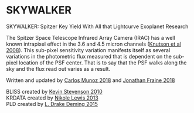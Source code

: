# SKYWALKER

SKYWALKER: Spitzer Key Yield With All that Lightcurve Exoplanet Research

The Spitzer Space Telescope Infrared Array Camera (IRAC) has a well known intrapixel effect in the 3.6 and 4.5 micron channels ([Knutson et al 2008](https://ui.adsabs.harvard.edu/#abs/2008ApJ...673..526K/abstract)). This sub-pixel sensitivity variation manifests itself as several variations in the photometric flux measured that is dependent on the sub-pixel location of the PSF center.  That is to say that the PSF walks along the sky and the flux read out varies as a result.

Written and updated by [Carlos Munoz 2018](https://github.com/munozcar) and [Jonathan Fraine 2018](https://github.com/exowanderer)  

BLISS created by [Kevin Stevenson 2010](https://github.com/kevin218/)  
KRDATA created by [Nikole Lewis 2013](http://iopscience.iop.org/article/10.1088/0004-637X/766/2/95/meta)  
PLD created by [L. Drake Deming 2015](http://iopscience.iop.org/article/10.1088/0004-637X/805/2/132/meta)  
